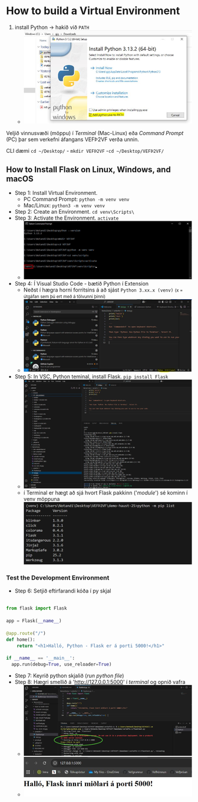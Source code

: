 # How to build a Virtual Environment

1. install Python -> hakið við `PATH`
   * ![install python](install-python-1.jpg)

Veljið vinnusvæði (möppu) í _Terminal_ (Mac-Linux) eða _Command Prompt_ (PC) þar sem verkefni áfangans VEFÞ2VF verða unnin.

CLI dæmi ` cd ~/Desktop/ ` - ` mkdir VEFÞ2VF ` -` cd ~/Desktop/VEFÞ2VF/ `

## How to Install Flask on Linux, Windows, and macOS

- Step 1: Install Virtual Environment. 
  * PC Command Prompt: `python -m venv venv` 
  * Mac/Linux: `python3 -m venv venv`
- Step 2: Create an Environment. `cd venv\Scripts\`
- Step 3: Activate the Environment. `activate`
  * ![activate venv](activate-venv.jpg)
- Step 4: Í Visual Studio Code - bætið Python í Extension
  * Neðst í hægra horni forritsins á að sjást `Python 3.xx.x (venv)` <small>(x = útgáfan sem þú ert með á tölvunni þinni)</small>
  * ![VCS ok](vsc-venv-ok.jpg)
- Step 5: In VSC, Python teminal, install Flask. `pip install Flask`
  * ![pip install](pip-install-Flask.jpg)
  * í Terminal er hægt að sjá hvort Flask pakkinn ('_module_') sé kominn í venv möppuna <br>
  !['treminal'](piplist.jpg)

### Test the Development Environment

- Step 6: Setjið eftirfarandi kóða í py skjal

```python

from flask import Flask

app = Flask(__name__)

@app.route("/")
def home():
    return "<h1>Halló, Python - Flask er á porti 5000!</h1>"

if __name__ == '__main__':
  app.run(debug=True, use_reloader=True)  

```
- Step 7: Keyrið python skjalið (_run python file_)
- Step 8: Hægri smellið á 'http://127.0.0.1:5000' í _terminal_ og opnið vafra
  - ![Flask run](runFlaskrun.jpg)
  - ![Halló Flask](halloFlask.jpg)
